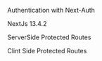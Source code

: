 Authentication with Next-Auth

NextJs 13.4.2

ServerSide Protected Routes

Clint Side Protected Routes
